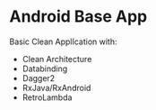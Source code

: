 # Android Base App
Basic Clean ApplIcation with:

- Clean Architecture
- Databinding
- Dagger2
- RxJava/RxAndroid
- RetroLambda
